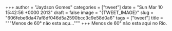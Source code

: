 
+++
author = "Jaydson Gomes"
categories = ["tweet"]
date = "Sun Mar 10 15:42:56 +0000 2013"
draft = false
image = "{TWEET_IMAGE}"
slug = "606febe6da47af8df046d5a2590bcc3c9e58d0a6"
tags = ["tweet"]
title = """Menos de 60° não esta aqu..."""
+++
Menos de 60° não esta aqui no Rio.
